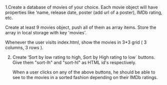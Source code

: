 1.Create a database of movies of your choice. Each movie object will have properties like ‘name, release date, poster (add url of a poster), IMDb rating, etc.

Create at least 9 movies object, push all of them as array items. Store the array in local storage with key 'movies'.

Whenever the user visits index.html, show the movies in 3*3 grid ( 3 columns, 3 rows ).


2.  Create ‘Sort by low rating to high, Sort by High rating to low` buttons. Give them "sort-lh" and "sort-hl" as HTML id's respectively.

    When a user clicks on any of the above buttons, he should be able to see to the movies in a sorted fashion depending on their IMDb ratings.